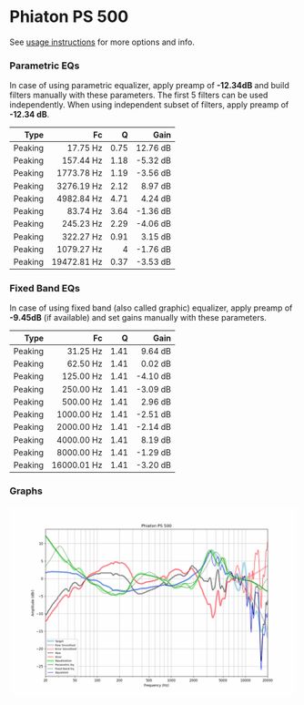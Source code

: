 # Phiaton PS 500
See [usage instructions](https://github.com/jaakkopasanen/AutoEq#usage) for more options and info.

### Parametric EQs
In case of using parametric equalizer, apply preamp of **-12.34dB** and build filters manually
with these parameters. The first 5 filters can be used independently.
When using independent subset of filters, apply preamp of **-12.34 dB**.

| Type    | Fc          |    Q | Gain     |
|--------:|------------:|-----:|---------:|
| Peaking | 17.75 Hz    | 0.75 | 12.76 dB |
| Peaking | 157.44 Hz   | 1.18 | -5.32 dB |
| Peaking | 1773.78 Hz  | 1.19 | -3.56 dB |
| Peaking | 3276.19 Hz  | 2.12 | 8.97 dB  |
| Peaking | 4982.84 Hz  | 4.71 | 4.24 dB  |
| Peaking | 83.74 Hz    | 3.64 | -1.36 dB |
| Peaking | 245.23 Hz   | 2.29 | -4.06 dB |
| Peaking | 322.27 Hz   | 0.91 | 3.15 dB  |
| Peaking | 1079.27 Hz  | 4    | -1.76 dB |
| Peaking | 19472.81 Hz | 0.37 | -3.53 dB |

### Fixed Band EQs
In case of using fixed band (also called graphic) equalizer, apply preamp of **-9.45dB**
(if available) and set gains manually with these parameters.

| Type    | Fc          |    Q | Gain     |
|--------:|------------:|-----:|---------:|
| Peaking | 31.25 Hz    | 1.41 | 9.64 dB  |
| Peaking | 62.50 Hz    | 1.41 | 0.02 dB  |
| Peaking | 125.00 Hz   | 1.41 | -4.10 dB |
| Peaking | 250.00 Hz   | 1.41 | -3.09 dB |
| Peaking | 500.00 Hz   | 1.41 | 2.96 dB  |
| Peaking | 1000.00 Hz  | 1.41 | -2.51 dB |
| Peaking | 2000.00 Hz  | 1.41 | -2.14 dB |
| Peaking | 4000.00 Hz  | 1.41 | 8.19 dB  |
| Peaking | 8000.00 Hz  | 1.41 | -1.29 dB |
| Peaking | 16000.01 Hz | 1.41 | -3.20 dB |

### Graphs
![](./Phiaton%20PS%20500.png)